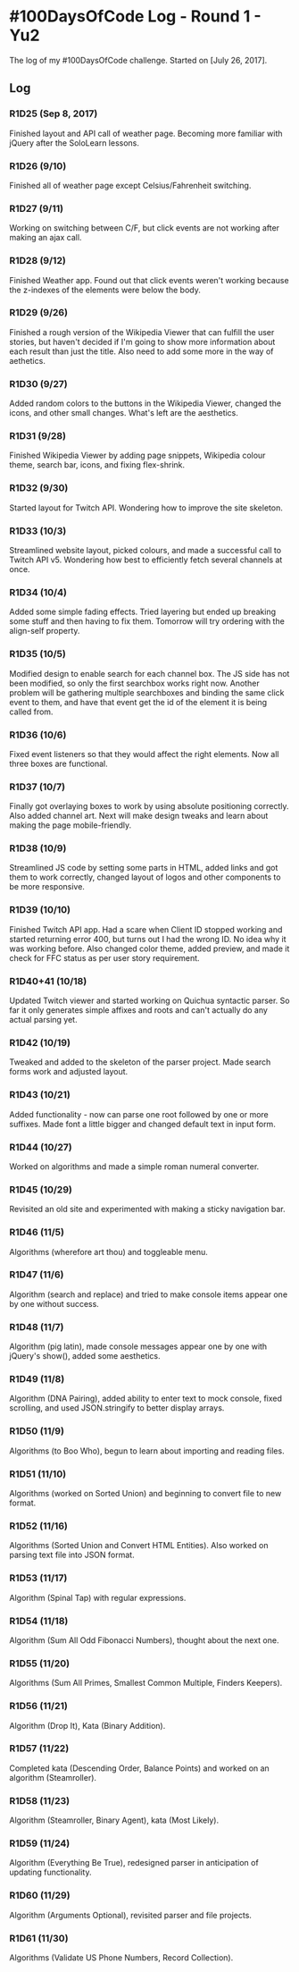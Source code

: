 # #100DaysOfCode Log - Round 1 - Yu2

The log of my #100DaysOfCode challenge. Started on [July 26, 2017].

## Log

### R1D25 (Sep 8, 2017) 
Finished layout and API call of weather page. Becoming more familiar with jQuery after the SoloLearn lessons.

### R1D26 (9/10)
Finished all of weather page except Celsius/Fahrenheit switching.

### R1D27 (9/11)
Working on switching between C/F, but click events are not working after making an ajax call.

### R1D28 (9/12)
Finished Weather app. Found out that click events weren't working because the z-indexes of the elements were below the body.

### R1D29 (9/26)
Finished a rough version of the Wikipedia Viewer that can fulfill the user stories, but haven't decided if I'm going to show more information about each result than just the title. Also need to add some more in the way of aethetics.

### R1D30 (9/27)
Added random colors to the buttons in the Wikipedia Viewer, changed the icons, and other small changes. What's left are the aesthetics.

### R1D31 (9/28)
Finished Wikipedia Viewer by adding page snippets, Wikipedia colour theme, search bar, icons, and fixing flex-shrink.

### R1D32 (9/30)
Started layout for Twitch API. Wondering how to improve the site skeleton.

### R1D33 (10/3)
Streamlined website layout, picked colours, and made a successful call to Twitch API v5. Wondering how best to efficiently fetch several channels at once.

### R1D34 (10/4)
Added some simple fading effects. Tried layering but ended up breaking some stuff and then having to fix them. Tomorrow will try ordering with the align-self property.

### R1D35 (10/5)
Modified design to enable search for each channel box. The JS side has not been modified, so only the first searchbox works right now. Another problem will be gathering multiple searchboxes and binding the same click event to them, and have that event get the id of the element it is being called from. 

### R1D36 (10/6)
Fixed event listeners so that they would affect the right elements. Now all three boxes are functional. 

### R1D37 (10/7)
Finally got overlaying boxes to work by using absolute positioning correctly. Also added channel art. Next will make design tweaks and learn about making the page mobile-friendly.


### R1D38 (10/9)
Streamlined JS code by setting some parts in HTML, added links and got them to work correctly, changed layout of logos and other components to be more responsive.

### R1D39 (10/10)
Finished Twitch API app. Had a scare when Client ID stopped working and started returning error 400, but turns out I had the wrong ID. No idea why it was working before. Also changed color theme, added preview, and made it check for FFC status as per user story requirement.

### R1D40+41 (10/18)
Updated Twitch viewer and started working on Quichua syntactic parser. So far it only generates simple affixes and roots and can't actually do any actual parsing yet.

### R1D42 (10/19)
Tweaked and added to the skeleton of the parser project. Made search forms work and adjusted layout.

### R1D43 (10/21)
Added functionality - now can parse one root followed by one or more suffixes. Made font a little bigger and changed default text in input form. 

### R1D44 (10/27)
Worked on algorithms and made a simple roman numeral converter.

### R1D45 (10/29)
Revisited an old site and experimented with making a sticky navigation bar.

### R1D46 (11/5)
Algorithms (wherefore art thou) and toggleable menu.

### R1D47 (11/6)
Algorithm (search and replace) and tried to make console items appear one by one without success.

### R1D48 (11/7)
Algorithm (pig latin), made console messages appear one by one with jQuery's show(), added some aesthetics.

### R1D49 (11/8)
Algorithm (DNA Pairing), added ability to enter text to mock console, fixed scrolling, and used JSON.stringify to better display arrays.

### R1D50 (11/9)
Algorithms (to Boo Who), begun to learn about importing and reading files.

### R1D51 (11/10)
Algorithms (worked on Sorted Union) and beginning to convert file to new format.

### R1D52 (11/16)
Algorithms (Sorted Union and Convert HTML Entities). Also worked on parsing text file into JSON format. 

### R1D53 (11/17)
Algorithm (Spinal Tap) with regular expressions. 

### R1D54 (11/18)
Algorithm (Sum All Odd Fibonacci Numbers), thought about the next one.

### R1D55 (11/20)
Algorithms (Sum All Primes, Smallest Common Multiple, Finders Keepers).

### R1D56 (11/21)
Algorithm (Drop It), Kata (Binary Addition).

### R1D57 (11/22)
Completed kata (Descending Order, Balance Points) and worked on an algorithm (Steamroller).

### R1D58 (11/23)
Algorithm (Steamroller, Binary Agent), kata (Most Likely).  

### R1D59 (11/24)
Algorithm (Everything Be True), redesigned parser in anticipation of updating functionality.

### R1D60 (11/29)
Algorithm (Arguments Optional), revisited parser and file projects.

### R1D61 (11/30)
Algorithms (Validate US Phone Numbers, Record Collection).
